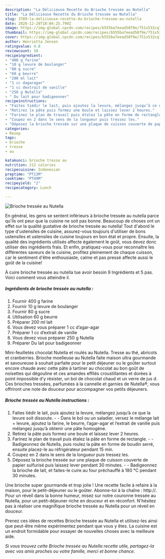 ```yaml
---
description: "La Délicieuse Recette du Brioche tressée au Nutella"
title: "La Délicieuse Recette du Brioche tressée au Nutella"
slug: 3709-la-delicieuse-recette-du-brioche-tressee-au-nutella
date: 2020-12-28T18:04:25.790Z
image: https://img-global.cpcdn.com/recipes/b555ba7eead58f9e/751x532cq70/brioche-tressee-au-nutella-photo-principale-de-la-recette.jpg
thumbnail: https://img-global.cpcdn.com/recipes/b555ba7eead58f9e/751x532cq70/brioche-tressee-au-nutella-photo-principale-de-la-recette.jpg
cover: https://img-global.cpcdn.com/recipes/b555ba7eead58f9e/751x532cq70/brioche-tressee-au-nutella-photo-principale-de-la-recette.jpg
author: Henrietta Jensen
ratingvalue: 4.8
reviewcount: 10
recipeingredient:
- "400 g farine"
- "10 g levure de boulanger"
- "80 g sucre"
- "60 g beurre"
- "200 ml lait"
- "1 cc dagaragar"
- "1 cc dextrait de vanille"
- "250 g Nutella"
- " Du lait pour badigeonner"
recipeinstructions:
- "Faites tiédir le lait, puis ajoutez la levure, mélangez jusqu’à ce que la levure soit dissoute.  Dans le bol ou un saladier, versez le mélange lait + levure, ajoutez la farine, le beurre, l’agar-agar et l’extrait de vanille puis mélangez jusqu’à obtenir une pâte homogène."
- "Retirez la pâte puis formez une boule et laissez lever 2 heures."
- "Farinez le plan de travail puis étalez la pâte en forme de rectangle.  Badigeonnez de Nutella, puis roulez la pâte en forme de boudin serré, ensuite placez-le au réfrigérateur pendant 15 min."
- "Coupez en 2 dans le sens de la longueur puis tressez les."
- "Déposez la brioche tressée sur une plaque de cuisson couverte de papier sulfurisé puis laissez lever pendant 30 minutes.  Badigeonnez la brioche de lait, et faites-le cuire au four préchauffé à 180 °C pendant 30 minutes."
categories:
- Resep
tags:
- brioche
- tresse
- au

katakunci: brioche tresse au 
nutrition: 212 calories
recipecuisine: Indonesian
preptime: "PT13M"
cooktime: "PT49M"
recipeyield: "2"
recipecategory: Lunch

---
```



![Brioche tressée au Nutella](https://img-global.cpcdn.com/recipes/b555ba7eead58f9e/751x532cq70/brioche-tressee-au-nutella-photo-principale-de-la-recette.jpg)

En général, les gens se sentent inférieurs à brioche tressée au nutella parce qu'ils ont peur que la cuisine ne soit pas bonne. Beaucoup de choses ont un effet sur la qualité gustative de brioche tressée au nutella! Tout d'abord le type d'ustensiles de cuisine, assurez-vous toujours d'utiliser de bons ustensiles et ustensiles de cuisine toujours en bon état et propre. Ensuite, la qualité des ingrédients utilisés affecte également le goût, vous devez donc utiliser des ingrédients frais. Et enfin, pratiquez-vous pour reconnaître les différentes saveurs de la cuisine, profitez pleinement de chaque cuisson, car le sentiment d'être enthousiaste, calme et pas pressé affecte aussi le goût de la cuisine!

<!--inarticleads1-->

À cuire brioche tressée au nutella tue avoir besoin 9 Ingrédients et 5 pas. Voici comment vous atteindre il.

##### Ingrédients de brioche tressée au nutella :

1. Fournir 400 g farine
1. Fournir 10 g levure de boulanger
1. Fournir 80 g sucre
1. Utilisation 60 g beurre
1. Préparer 200 ml lait
1. Vous devez vous préparer 1 cc d’agar-agar
1. Préparer 1 cc d’extrait de vanille
1. Vous devez vous préparer 250 g Nutella
1. Préparer  Du lait pour badigeonner


Mini-feuilletés chocolat Nutella et roulés au Nutella. Tresse au thé, abricots et cranberries. Brioche moelleuse au Nutella faite maison ultra gourmande et savoureuse à souhait parfaite pour le petit déjeuner ou le goûter surtout encore chaude avec cette pâte à tartiner au chocolat au bon goût de noisettes qui dégouline et ces amandes effilés croustillantes et dorées à point impossible d&#39;y résister, un bol de chocolat chaud et un verre de jus d. Ces brioches tressées, parfumées à la cannelle et garnies de Nutella®, vous offriront une note de douceur pour accompagner vos petits déjeuners. 

<!--inarticleads2-->

##### Brioche tressée au Nutella instructions :

1. Faites tiédir le lait, puis ajoutez la levure, mélangez jusqu’à ce que la levure soit dissoute. -  - Dans le bol ou un saladier, versez le mélange lait + levure, ajoutez la farine, le beurre, l’agar-agar et l’extrait de vanille puis mélangez jusqu’à obtenir une pâte homogène.
1. Retirez la pâte puis formez une boule et laissez lever 2 heures.
1. Farinez le plan de travail puis étalez la pâte en forme de rectangle. -  - Badigeonnez de Nutella, puis roulez la pâte en forme de boudin serré, ensuite placez-le au réfrigérateur pendant 15 min.
1. Coupez en 2 dans le sens de la longueur puis tressez les.
1. Déposez la brioche tressée sur une plaque de cuisson couverte de papier sulfurisé puis laissez lever pendant 30 minutes. -  - Badigeonnez la brioche de lait, et faites-le cuire au four préchauffé à 180 °C pendant 30 minutes.


Une brioche super gourmande et trop jolie ! Une recette facile à refaire à la maison, pour le petit-déjeuner ou le goûter. Abonne-toi à la chaîne : http://. Pour un réveil dans la bonne humeur, misez sur notre couronne tressée au Nutella, pour un petit-déjeuner riche en douceur et en réconfort. N&#39;hésitez pas à réaliser une magnifique brioche tressée au Nutella pour un réveil en douceur. 

<!--inarticleads1-->

<p>
Prenez ces idées de recettes Brioche tressée au Nutella et utilisez-les ainsi que peut-être même expérimentez pendant que vous y êtes. La cuisine est un endroit formidable pour essayer de nouvelles choses avec la meilleure aide.
</p>

<p>
<i>Si vous trouvez cette Brioche tressée au Nutella recette utile, partagez-la avec vos amis proches ou votre famille, merci et bonne chance.</i>
</p>
